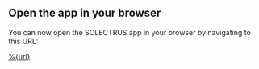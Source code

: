 ## Open the app in your browser

You can now open the SOLECTRUS app in your browser by navigating to this URL:

[%{url}](%{url})

